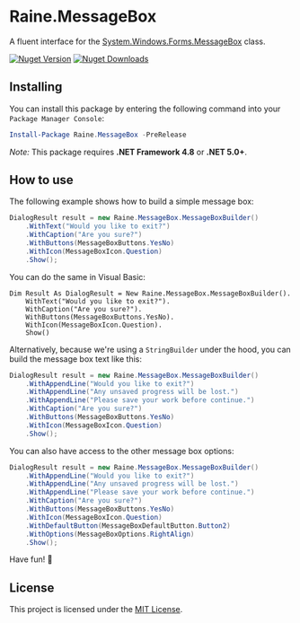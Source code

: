 ﻿# Raine.MessageBox
A fluent interface for the [System.Windows.Forms.MessageBox][msgbox-docs] class.

[![Nuget Version][nuget-shield]][nuget]
[![Nuget Downloads][nuget-shield-dl]][nuget]

## Installing
You can install this package by entering the following command into your `Package Manager Console`:
```powershell
Install-Package Raine.MessageBox -PreRelease
```
*Note:* This package requires **.NET Framework 4.8** or **.NET 5.0+**.

## How to use
The following example shows how to build a simple message box:
```csharp
DialogResult result = new Raine.MessageBox.MessageBoxBuilder()
    .WithText("Would you like to exit?")
    .WithCaption("Are you sure?")
    .WithButtons(MessageBoxButtons.YesNo)
    .WithIcon(MessageBoxIcon.Question)
    .Show();
```
You can do the same in Visual Basic:
```vbnet
Dim Result As DialogResult = New Raine.MessageBox.MessageBoxBuilder().
    WithText("Would you like to exit?").
    WithCaption("Are you sure?").
    WithButtons(MessageBoxButtons.YesNo).
    WithIcon(MessageBoxIcon.Question).
    Show()
```
Alternatively, because we're using a `StringBuilder` under the hood, you can build the message box text like this:
```csharp
DialogResult result = new Raine.MessageBox.MessageBoxBuilder()
    .WithAppendLine("Would you like to exit?")
    .WithAppendLine("Any unsaved progress will be lost.")
    .WithAppendLine("Please save your work before continue.")
    .WithCaption("Are you sure?")
    .WithButtons(MessageBoxButtons.YesNo)
    .WithIcon(MessageBoxIcon.Question)
    .Show();
```
You can also have access to the other message box options:
```csharp
DialogResult result = new Raine.MessageBox.MessageBoxBuilder()
    .WithAppendLine("Would you like to exit?")
    .WithAppendLine("Any unsaved progress will be lost.")
    .WithAppendLine("Please save your work before continue.")
    .WithCaption("Are you sure?")
    .WithButtons(MessageBoxButtons.YesNo)
    .WithIcon(MessageBoxIcon.Question)
    .WithDefaultButton(MessageBoxDefaultButton.Button2)
    .WithOptions(MessageBoxOptions.RightAlign)
    .Show();
```
Have fun! 🎉

## License
This project is licensed under the [MIT License](LICENSE).

[msgbox-docs]: https://docs.microsoft.com/en-us/dotnet/api/system.windows.forms.messagebox

[nuget]: https://www.nuget.org/packages/Raine.MessageBox
[nuget-shield]: https://img.shields.io/nuget/v/Raine.MessageBox.svg?label=Release
[nuget-shield-dl]: https://img.shields.io/nuget/dt/Raine.MessageBox?label=Downloads&color=red